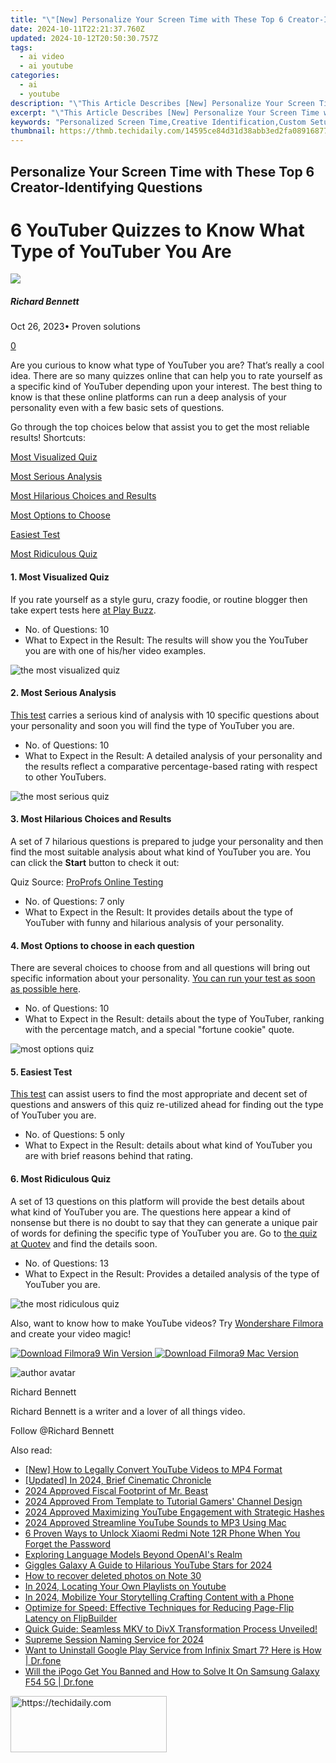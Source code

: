 ```yaml
---
title: "\"[New] Personalize Your Screen Time with These Top 6 Creator-Identifying Questions\""
date: 2024-10-11T22:21:37.760Z
updated: 2024-10-12T20:50:30.757Z
tags:
  - ai video
  - ai youtube
categories:
  - ai
  - youtube
description: "\"This Article Describes [New] Personalize Your Screen Time with These Top 6 Creator-Identifying Questions\""
excerpt: "\"This Article Describes [New] Personalize Your Screen Time with These Top 6 Creator-Identifying Questions\""
keywords: "Personalized Screen Time,Creative Identification,Custom Setup,Privacy Controls,User Queries,Content Creators,Interaction Tips"
thumbnail: https://thmb.techidaily.com/14595ce84d31d38abb3ed2fa0891687712e003ea9a69810e6bfa5725263bbf33.jpg
---
```


## Personalize Your Screen Time with These Top 6 Creator-Identifying Questions

# 6 YouTuber Quizzes to Know What Type of YouTuber You Are

![](https://images.wondershare.com/filmora/article-images/richard-bennett.jpg)

##### Richard Bennett

 Oct 26, 2023• Proven solutions

[0](#commentsBoxSeoTemplate)

Are you curious to know what type of YouTuber you are? That’s really a cool idea. There are so many quizzes online that can help you to rate yourself as a specific kind of YouTuber depending upon your interest. The best thing to know is that these online platforms can run a deep analysis of your personality even with a few basic sets of questions.

Go through the top choices below that assist you to get the most reliable results! Shortcuts:

[Most Visualized Quiz](#p1)

[Most Serious Analysis](#p2)

[Most Hilarious Choices and Results](#p3)

[Most Options to Choose](#p4)

[Easiest Test](#p5)

[Most Ridiculous Quiz](#p6)

#### 1. Most Visualized Quiz

If you rate yourself as a style guru, crazy foodie, or routine blogger then take expert tests here [at Play Buzz](https://www.playbuzz.com/popbuzz/which-youtuber-are-you).

* No. of Questions: 10
* What to Expect in the Result: The results will show you the YouTuber you are with one of his/her video examples.

![the most visualized quiz](https://images.wondershare.com/filmora/article-images/visualized-quiz1.png)

#### 2. Most Serious Analysis

[This test](http://www.allthetests.com/quiz31/quiz/1402854536/Which-YouTuber-are-you) carries a serious kind of analysis with 10 specific questions about your personality and soon you will find the type of YouTuber you are.

* No. of Questions: 10
* What to Expect in the Result: A detailed analysis of your personality and the results reflect a comparative percentage-based rating with respect to other YouTubers.

![the most serious quiz](https://images.wondershare.com/filmora/article-images/most-serious-quiz2.png)

#### 3. Most Hilarious Choices and Results

A set of 7 hilarious questions is prepared to judge your personality and then find the most suitable analysis about what kind of YouTuber you are. You can click the **Start** button to check it out:

Quiz Source: [ProProfs Online Testing](https://www.proprofs.com/quiz-school/)

* No. of Questions: 7 only
* What to Expect in the Result: It provides details about the type of YouTuber with funny and hilarious analysis of your personality.

#### 4. Most Options to choose in each question

There are several choices to choose from and all questions will bring out specific information about your personality. [You can run your test as soon as possible here](https://www.doquizzes.com/Q21PPM).

* No. of Questions: 10
* What to Expect in the Result: details about the type of YouTuber, ranking with the percentage match, and a special "fortune cookie" quote.

![most options quiz](https://images.wondershare.com/filmora/article-images/fortune-cookie3.png)

#### 5. Easiest Test

[This test](https://uquiz.com/Result/89WLWx/5878231?embed=False) can assist users to find the most appropriate and decent set of questions and answers of this quiz re-utilized ahead for finding out the type of YouTuber you are.

* No. of Questions: 5 only
* What to Expect in the Result: details about what kind of YouTuber you are with brief reasons behind that rating.

#### 6. Most Ridiculous Quiz

A set of 13 questions on this platform will provide the best details about what kind of YouTuber you are. The questions here appear a kind of nonsense but there is no doubt to say that they can generate a unique pair of words for defining the specific type of YouTuber you are. Go to [the quiz at Quotev](https://www.quotev.com/quiz/9661348/Which-YouTuber-that-I-watch-are-you-like) and find the details soon.

* No. of Questions: 13
* What to Expect in the Result: Provides a detailed analysis of the type of YouTuber you are.

![the most ridiculous quiz](https://images.wondershare.com/filmora/article-images/the-most-ridiculous-quiz4.png)

 Also, want to know how to make YouTube videos? Try [Wondershare Filmora](https://tools.techidaily.com/wondershare/filmora/download/) and create your video magic!

[![Download Filmora9 Win Version](https://images.wondershare.com/filmora/guide/download-btn-win.jpg) ](https://tools.techidaily.com/wondershare/filmora/download/) [![Download Filmora9 Mac Version](https://images.wondershare.com/filmora/guide/download-btn-mac.jpg) ](https://tools.techidaily.com/wondershare/filmora/download/)

![author avatar](https://images.wondershare.com/filmora/article-images/richard-bennett.jpg)

Richard Bennett

Richard Bennett is a writer and a lover of all things video.

Follow @Richard Bennett

<ins class="adsbygoogle"
      style="display:block"
      data-ad-client="ca-pub-7571918770474297"
      data-ad-slot="8358498916"
      data-ad-format="auto"
      data-full-width-responsive="true"></ins>

<span class="atpl-alsoreadstyle">Also read:</span>
<div><ul>
<li><a href="https://youtube-help.techidaily.com/new-how-to-legally-convert-youtube-videos-to-mp4-format/"><u>[New] How to Legally Convert YouTube Videos to MP4 Format</u></a></li>
<li><a href="https://article-helps.techidaily.com/updated-in-2024-brief-cinematic-chronicle/"><u>[Updated] In 2024, Brief Cinematic Chronicle</u></a></li>
<li><a href="https://youtube-help.techidaily.com/2024-approved-fiscal-footprint-of-mr-beast/"><u>2024 Approved Fiscal Footprint of Mr. Beast</u></a></li>
<li><a href="https://youtube-help.techidaily.com/2024-approved-from-template-to-tutorial-gamers-channel-design/"><u>2024 Approved From Template to Tutorial Gamers' Channel Design</u></a></li>
<li><a href="https://youtube-help.techidaily.com/2024-approved-maximizing-youtube-engagement-with-strategic-hashes/"><u>2024 Approved Maximizing YouTube Engagement with Strategic Hashes</u></a></li>
<li><a href="https://youtube-help.techidaily.com/2024-approved-streamline-youtube-sounds-to-mp3-using-mac/"><u>2024 Approved Streamline YouTube Sounds to MP3 Using Mac</u></a></li>
<li><a href="https://unlock-android.techidaily.com/6-proven-ways-to-unlock-xiaomi-redmi-note-12r-phone-when-you-forget-the-password-by-drfone-android/"><u>6 Proven Ways to Unlock Xiaomi Redmi Note 12R Phone When You Forget the Password</u></a></li>
<li><a href="https://tech-haven.techidaily.com/exploring-language-models-beyond-openais-realm/"><u>Exploring Language Models Beyond OpenAI's Realm</u></a></li>
<li><a href="https://youtube-help.techidaily.com/giggles-galaxy-a-guide-to-hilarious-youtube-stars-for-2024/"><u>Giggles Galaxy A Guide to Hilarious YouTube Stars for 2024</u></a></li>
<li><a href="https://blog-min.techidaily.com/how-to-recover-deleted-photos-on-note-30-by-stellar-photo-recovery-android-mobile-photo-recover/"><u>How to recover deleted photos on Note 30</u></a></li>
<li><a href="https://youtube-help.techidaily.com/in-2024-locating-your-own-playlists-on-youtube/"><u>In 2024, Locating Your Own Playlists on Youtube</u></a></li>
<li><a href="https://youtube-help.techidaily.com/in-2024-mobilize-your-storytelling-crafting-content-with-a-phone/"><u>In 2024, Mobilize Your Storytelling Crafting Content with a Phone</u></a></li>
<li><a href="https://fox-metric.techidaily.com/optimize-for-speed-effective-techniques-for-reducing-page-flip-latency-on-flipbuilder/"><u>Optimize for Speed: Effective Techniques for Reducing Page-Flip Latency on FlipBuilder</u></a></li>
<li><a href="https://media-tips.techidaily.com/1723620216796-quick-guide-seamless-mkv-to-divx-transformation-process-unveiled/"><u>Quick Guide: Seamless MKV to DivX Transformation Process Unveiled!</u></a></li>
<li><a href="https://fox-blue.techidaily.com/supreme-session-naming-service-for-2024/"><u>Supreme Session Naming Service for 2024</u></a></li>
<li><a href="https://howto.techidaily.com/want-to-uninstall-google-play-service-from-infinix-smart-7-here-is-how-drfone-by-drfone-fix-android-problems-fix-android-problems/"><u>Want to Uninstall Google Play Service from Infinix Smart 7? Here is How | Dr.fone</u></a></li>
<li><a href="https://fake-location.techidaily.com/will-the-ipogo-get-you-banned-and-how-to-solve-it-on-samsung-galaxy-f54-5g-drfone-by-drfone-virtual-android/"><u>Will the iPogo Get You Banned and How to Solve It On Samsung Galaxy F54 5G | Dr.fone</u></a></li>
</ul></div>

<!-- affiliate ads begin -->
<a href="https://review-au.sjv.io/c/5597632/2098705/14409" target="_top" id="2098705">
  <img src="//a.impactradius-go.com/display-ad/14409-2098705" border="0" alt="https://techidaily.com" width="250" height="90"/>
</a>
<img height="0" width="0" src="https://review-au.sjv.io/i/5597632/2098705/14409" style="position:absolute;visibility:hidden;" border="0" />
<!-- affiliate ads end -->

